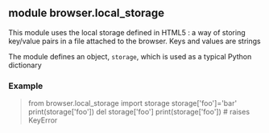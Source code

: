module **browser.local_storage**
--------------------------------

This module uses the local storage defined in HTML5 : a way of storing key/value pairs in a file attached to the browser. Keys and values are strings

The module defines an object, `storage`, which is used as a typical Python dictionary

### Example

>    from browser.local_storage import storage
>    storage['foo']='bar'
>    print(storage['foo'])
>    del storage['foo']
>    print(storage['foo']) # raises KeyError
